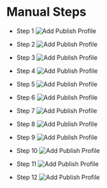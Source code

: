 # Manual Steps

- Step 1 
![Add Publish Profile](./images/1_AksManual1.jpg)

- Step 2 
![Add Publish Profile](./images/1_AksManual2.jpg)

- Step 3 
![Add Publish Profile](./images/2_AksManual_NodePools1.jpg)

- Step 4 
![Add Publish Profile](./images/3_AksManual_Access1.jpg)

- Step 5 
![Add Publish Profile](./images/4_AksManual_Networking1.jpg)

- Step 6 
![Add Publish Profile](./images/4_AksManual_Networking2.jpg)

- Step 7 
![Add Publish Profile](./images/5_AksManual_Integrations1.jpg)

- Step 8 
![Add Publish Profile](./images/6_AksManual_Advanced1.jpg)

- Step 9 
![Add Publish Profile](./images/7_AksManual_ReviewCreate1.jpg)

- Step 10 
![Add Publish Profile](./images/7_AksManual_ReviewCreate2.jpg)

- Step 11
![Add Publish Profile](./images/8_Aks_AfterManualCreation1.jpg)

- Step 12 
![Add Publish Profile](./images/8_Aks_AfterManualCreation2.jpg)